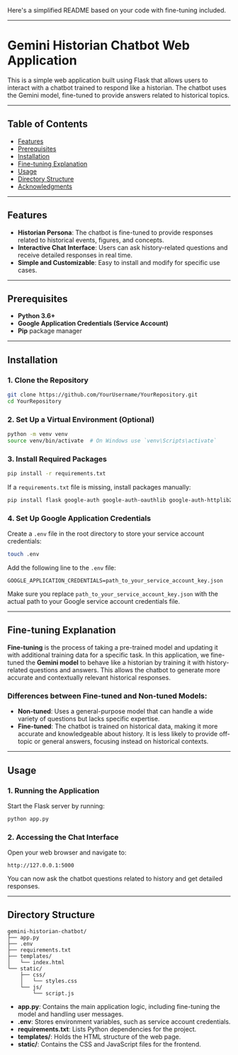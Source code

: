 Here's a simplified README based on your code with fine-tuning included.

---

# **Gemini Historian Chatbot Web Application**

This is a simple web application built using Flask that allows users to interact with a chatbot trained to respond like a historian. The chatbot uses the Gemini model, fine-tuned to provide answers related to historical topics.

---

## **Table of Contents**

- [Features](#features)
- [Prerequisites](#prerequisites)
- [Installation](#installation)
- [Fine-tuning Explanation](#fine-tuning-explanation)
- [Usage](#usage)
- [Directory Structure](#directory-structure)
- [Acknowledgments](#acknowledgments)

---

## **Features**

- **Historian Persona**: The chatbot is fine-tuned to provide responses related to historical events, figures, and concepts.
- **Interactive Chat Interface**: Users can ask history-related questions and receive detailed responses in real time.
- **Simple and Customizable**: Easy to install and modify for specific use cases.

---

## **Prerequisites**

- **Python 3.6+**
- **Google Application Credentials (Service Account)**
- **Pip** package manager

---

## **Installation**

### **1. Clone the Repository**

```bash
git clone https://github.com/YourUsername/YourRepository.git
cd YourRepository
```

### **2. Set Up a Virtual Environment (Optional)**

```bash
python -m venv venv
source venv/bin/activate  # On Windows use `venv\Scripts\activate`
```

### **3. Install Required Packages**

```bash
pip install -r requirements.txt
```

If a `requirements.txt` file is missing, install packages manually:

```bash
pip install flask google-auth google-auth-oauthlib google-auth-httplib2 python-dotenv
```

### **4. Set Up Google Application Credentials**

Create a `.env` file in the root directory to store your service account credentials:

```bash
touch .env
```

Add the following line to the `.env` file:

```
GOOGLE_APPLICATION_CREDENTIALS=path_to_your_service_account_key.json
```

Make sure you replace `path_to_your_service_account_key.json` with the actual path to your Google service account credentials file.

---

## **Fine-tuning Explanation**

**Fine-tuning** is the process of taking a pre-trained model and updating it with additional training data for a specific task. In this application, we fine-tuned the **Gemini model** to behave like a historian by training it with history-related questions and answers. This allows the chatbot to generate more accurate and contextually relevant historical responses.

### **Differences between Fine-tuned and Non-tuned Models:**

- **Non-tuned**: Uses a general-purpose model that can handle a wide variety of questions but lacks specific expertise.
- **Fine-tuned**: The chatbot is trained on historical data, making it more accurate and knowledgeable about history. It is less likely to provide off-topic or general answers, focusing instead on historical contexts.

---

## **Usage**

### **1. Running the Application**

Start the Flask server by running:

```bash
python app.py
```

### **2. Accessing the Chat Interface**

Open your web browser and navigate to:

```
http://127.0.0.1:5000
```

You can now ask the chatbot questions related to history and get detailed responses.

---

## **Directory Structure**

```
gemini-historian-chatbot/
├── app.py
├── .env
├── requirements.txt
├── templates/
│   └── index.html
└── static/
    ├── css/
    │   └── styles.css
    └── js/
        └── script.js
```

- **app.py**: Contains the main application logic, including fine-tuning the model and handling user messages.
- **.env**: Stores environment variables, such as service account credentials.
- **requirements.txt**: Lists Python dependencies for the project.
- **templates/**: Holds the HTML structure of the web page.
- **static/**: Contains the CSS and JavaScript files for the frontend.